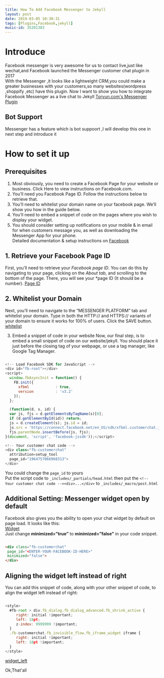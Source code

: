 ```yaml
---
title: How To Add Facebook Messenger to Jekyll
layout: post
date: 2019-03-05 10:30:31
tags: [Plugins,Facebook,jekyll]
music-id: 35201383
---
```


# Introduce
Facebook messenger is very awesome for us to contact live,just  like wechat,and Facebook launched the Messenger customer chat plugin in 2017  
With the Messenger ,it looks like a lightweight CRM,you could make a greater businesses with your customers,so many websites(wordpress ,shoppify ,etc) have this plugin.
Now I want to show you how to integrate Facebook Messenger as a live chat to Jekyll
[Toryun.com's Messenger Plugin](/images/Plugin/Messenger.jpg)
## Bot Support
Messenger has a feature which is bot suppoort ,I will develop this one in next step and introduce it  

# How to set it up  
## Prerequisites
1. Most obviously, you need to create a Facebook Page for your website or business. Click Here to view instructions on Facebook.com.  
2. You’ll need you Facebook Page ID. Follow the instructions below to retrieve that.
3. You’ll need to whitelist your domain name on your facebook page. We’ll show you how in the guide below.
4. You’ll need to embed a snippet of code on the pages where you wish to display your widget.  
5. You should consider setting up notifications on your mobile & in email for when customers message you, as well as downloading the Messenger App for your phone.  
Detailed documentation & setup instructions on [Facebook](https://developers.facebook.com/docs/messenger-platform/discovery/customer-chat-plugin)

## 1. Retrieve your Facebook Page ID  
First, you’ll need to retrieve your *Facebook page ID*. You can do this by navigating to your page, clicking on the *About tab*, and scrolling to the bottom of the page. There, you will see your *page ID (It should be a number).
[Page ID](/images/Plugin/page_id.jpg)

## 2. Whitelist your Domain
Next, you’ll need to navigate to the “MESSENGER PLATFORM” tab and whitelist your domain. Type in both the HTTP:// and HTTPS:// variants of your domain to ensure it works for 100% of users. Click the SAVE button.
[whitelist](/images/Plugin/whitelist.jpg)

3. Embed a snippet of code in your website
Now, our final step, is to embed a small snippet of code on our website/jekyll. You should place it just before the closing **</body>** tag of your webpage, or use a tag manager, like Google Tag Manager.

```javascript

<!-- Load Facebook SDK for JavaScript -->
<div id="fb-root"></div>
<script>
  window.fbAsyncInit = function() {
    FB.init({
      xfbml            : true,
      version          : 'v3.2'
    });
  };

  (function(d, s, id) {
  var js, fjs = d.getElementsByTagName(s)[0];
  if (d.getElementById(id)) return;
  js = d.createElement(s); js.id = id;
  js.src = 'https://connect.facebook.net/en_US/sdk/xfbml.customerchat.js';
  fjs.parentNode.insertBefore(js, fjs);
}(document, 'script', 'facebook-jssdk'));</script>

<!-- Your customer chat code -->
<div class="fb-customerchat"
  attribution=setup_tool
  page_id="1964757066968313">
</div>

```

You could change the `page_id` to yours  
Put the script code to `_includes/_partials/head.html`
then put the `<!-- Your customer chat code --><div>...</div>` to `_includes/_macro/post.html`


## Additional Setting: Messenger widget open by default
Facebook also gives you the ability to open your chat widget by default on page load. It looks like this:  
[Widget](/images/Plugin/widget.jpg)  
Just change **minimized=”true”** to **minimized=”false”** in your code snippet.

```html

<div class="fb-customerchat"
 page_id="<ENTER-YOUR-FACEBOOK-ID-HERE>"
 minimized="false">
</div>

```	

## Aligning the widget left instead of right
You can add this snippet of code, along with your other snippet of code, to align the widget left instead of right:

```javascript

<style>
  #fb-root > div.fb_dialog.fb_dialog_advanced.fb_shrink_active {
     right: initial !important;
     left: 18pt;
     z-index: 9999999 !important;
  }
  .fb-customerchat.fb_invisible_flow.fb_iframe_widget iframe {
     right: initial !important;
     left: 18pt !important;
  }
</style>

```  
[widget_left](/images/Plugin/widget_left.jpg)

Ok,That'all

